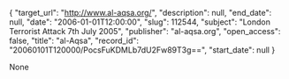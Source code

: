 {
  "target_url": "http://www.al-aqsa.org/", 
  "description": null, 
  "end_date": null, 
  "date": "2006-01-01T12:00:00", 
  "slug": 112544, 
  "subject": "London Terrorist Attack 7th July 2005", 
  "publisher": "al-aqsa.org", 
  "open_access": false, 
  "title": "al-Aqsa", 
  "record_id": "20060101T120000/PocsFuKDMLb7dU2Fw89T3g==", 
  "start_date": null
}

None